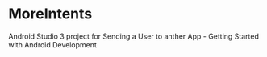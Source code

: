 # MoreIntents
Android Studio 3 project for Sending a User to anther App - Getting Started with Android Development
